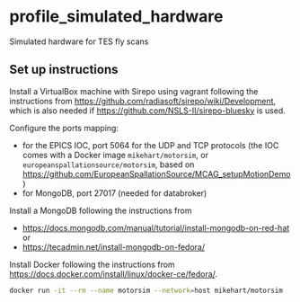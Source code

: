 # profile_simulated_hardware
Simulated hardware for TES fly scans

## Set up instructions

Install a VirtualBox machine with Sirepo using vagrant following the instructions from 
https://github.com/radiasoft/sirepo/wiki/Development, which is also needed if
https://github.com/NSLS-II/sirepo-bluesky is used.

Configure the ports mapping:
- for the EPICS IOC, port 5064 for the UDP and TCP protocols (the IOC comes with a Docker image ``mikehart/motorsim``,
  or ``europeanspallationsource/motorsim``, based on
  https://github.com/EuropeanSpallationSource/MCAG_setupMotionDemo)
- for MongoDB, port 27017 (needed for databroker)


Install a MongoDB following the instructions from
- https://docs.mongodb.com/manual/tutorial/install-mongodb-on-red-hat
or
- https://tecadmin.net/install-mongodb-on-fedora/

Install Docker following the instructions from
https://docs.docker.com/install/linux/docker-ce/fedora/.



```bash
docker run -it --rm --name motorsim --network=host mikehart/motorsim
```

